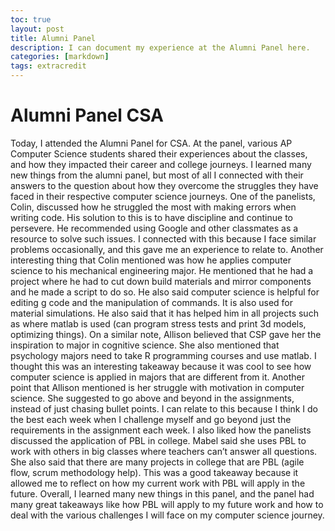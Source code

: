 ```yaml
---
toc: true
layout: post
title: Alumni Panel
description: I can document my experience at the Alumni Panel here.
categories: [markdown]
tags: extracredit
---
```


# Alumni Panel CSA

Today, I attended the Alumni Panel for CSA. At the panel, various AP Computer Science students shared their experiences about the classes, and how they impacted their career and college journeys. I learned many new things from the alumni panel, but most of all I connected with their answers to the question about how they overcome the struggles they have faced in their respective computer science journeys. One of the panelists, Colin, discussed how he struggled the most with making errors when writing code. His solution to this is to have discipline and continue to persevere. He recommended using Google and other classmates as a resource to solve such issues. I connected with this because I face similar problems occasionally, and this gave me an experience to relate to. Another interesting thing that Colin mentioned was how he applies computer science to his mechanical engineering major. He mentioned that he had a project where he had to cut down build materials and mirror components and he made a script to do so. He also said computer science is helpful for editing g code and the manipulation of commands. It is also used for material simulations. He also said that it has helped him in all projects such as where matlab is used (can program stress tests and print 3d models, optimizing things). On a similar note, Allison believed that CSP gave her the inspiration to major in cognitive science. She also mentioned that psychology majors need to take R programming courses and use matlab. I thought this was an interesting takeaway because it was cool to see how computer science is applied in majors that are different from it. Another point that Allison mentioned is her struggle with motivation in computer science. She suggested to go above and beyond in the assignments, instead of just chasing bullet points. I can relate to this because I think I do the best each week when I challenge myself and go beyond just the requirements in the assignment each week. I also liked how the panelists discussed the application of PBL in college. Mabel said she uses PBL to work with others in big classes where teachers can’t answer all questions. She also said that there are many projects in college that are PBL (agile flow, scrum methodology help). This was a good takeaway because it allowed me to reflect on how my current work with PBL will apply in the future. Overall, I learned many new things in this panel, and the panel had many great takeaways like how PBL will apply to my future work and how to deal with the various challenges I will face on my computer science journey.

